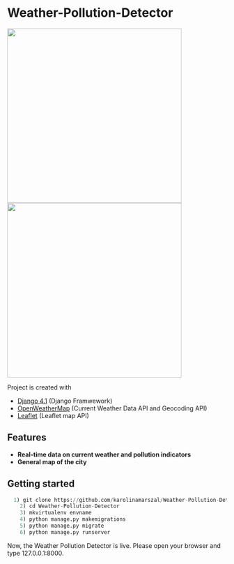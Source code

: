 # Weather-Pollution-Detector
<img src="https://user-images.githubusercontent.com/106275517/213298113-3eb2d199-46c5-4bba-b3ab-97ea49335444.jpg" width="400"> <img src="https://user-images.githubusercontent.com/106275517/213298131-43a6b0ca-404d-4894-8ef8-33d2ac85c116.jpg" width="400">

Project is created with
* [Django 4.1](https://docs.djangoproject.com/en/4.1/intro/) (Django Framwework)
* [OpenWeatherMap](https://openweathermap.org/) (Current Weather Data API and Geocoding API)
* [Leaflet](https://leafletjs.com/reference.html) (Leaflet map API)

## Features

- **Real-time data on current weather and pollution indicators**
- **General map of the city**

## Getting started

```python
  1) git clone https://github.com/karolinamarszal/Weather-Pollution-Detector.git
	2) cd Weather-Pollution-Detector
	3) mkvirtualenv envname
	4) python manage.py makemigrations
	5) python manage.py migrate
	6) python manage.py runserver 
```

Now, the Weather Pollution Detector is live. Please open your browser and type 127.0.0.1:8000.
